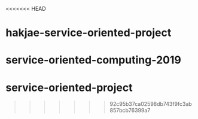 <<<<<<< HEAD
# hakjae-service-oriented-project
service-oriented-computing-2019
=======
# service-oriented-project
>>>>>>> 92c95b37ca02598db743f9fc3ab857bcb76399a7
